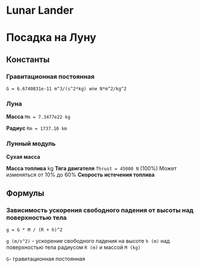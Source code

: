 # Lunar Lander
# Посадка на Луну

## Константы
### Гравитационная постоянная
`G = 6.6740831e-11 m^3/(s^2*kg) или N*m^2/kg^2`
### Луна
**Масса** `Mm = 7.3477e22 kg`

**Радиус** `Rm = 1737.10 km`
### Лунный модуль
**Сухая масса**

**Масса топлива**
kg
**Тяга двигателя** `Thrust = 45000 N` (100%)
Может изменяться от 10% до 60%
**Скорость истечения топлива**
## Формулы

### Зависимость ускорения свободного падения от высоты над поверхностью тела
`g = G * M / (R + h)^2`

`g (m/s^2)` - ускорение свободного падения на высоте `h (m)` над поверхностью тела радиусом `R (m)` и массой `M (kg)`

`G`- гравитационная постоянная

